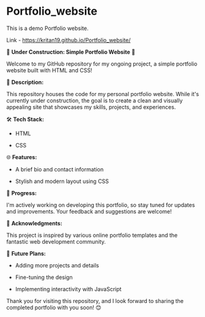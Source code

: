 # Portfolio_website
This is a demo Portfolio website.

Link - https://kritan19.github.io/Portfolio_website/

🚧 **Under Construction: Simple Portfolio Website** 🚧

Welcome to my GitHub repository for my ongoing project, a simple portfolio website built with HTML and CSS! 

📄 **Description:**

This repository houses the code for my personal portfolio website. While it's currently under construction, the goal is to create a clean and visually appealing site that showcases my skills, projects, and experiences.


🛠️ **Tech Stack:**

- HTML
  
- CSS


🌐 **Features:**
  
- A brief bio and contact information
  
- Stylish and modern layout using CSS
  

📆 **Progress:**

I'm actively working on developing this portfolio, so stay tuned for updates and improvements. Your feedback and suggestions are welcome!


🌟 **Acknowledgments:**

This project is inspired by various online portfolio templates and the fantastic web development community.


🚀 **Future Plans:**

- Adding more projects and details

- Fine-tuning the design
  
- Implementing interactivity with JavaScript
  

Thank you for visiting this repository, and I look forward to sharing the completed portfolio with you soon! 😊
